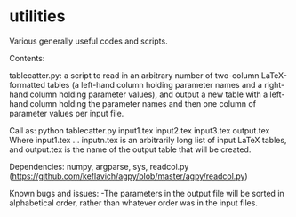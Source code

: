 # utilities
Various generally useful codes and scripts.

Contents:

  tablecatter.py: a script to read in an arbitrary number of two-column LaTeX-formatted tables (a left-hand column holding parameter names and a right-hand column holding parameter values), and output a new table with a left-hand column holding the parameter names and then one column of parameter values per input file.

  Call as: python tablecatter.py input1.tex input2.tex input3.tex output.tex
  Where input1.tex ... inputn.tex is an arbitrarily long list of input LaTeX tables, and output.tex is the name of the output table that will be created.

  Dependencies: numpy, argparse, sys, readcol.py (https://github.com/keflavich/agpy/blob/master/agpy/readcol.py)

  Known bugs and issues:
  -The parameters in the output file will be sorted in alphabetical order, rather than whatever order was in the input files.
